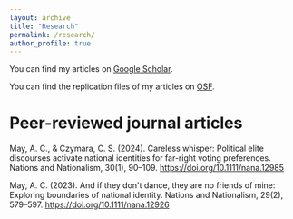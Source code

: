 ```yaml
---
layout: archive
title: "Research"
permalink: /research/
author_profile: true
---
```


You can find my articles on [Google Scholar](https://scholar.google.com/citations?user=9keKZQ0AAAAJ&hl=de).

You can find the replication files of my articles on [OSF](https://osf.io/z26f9/).

Peer-reviewed journal articles
======

  May, A. C., & Czymara, C. S. (2024). Careless whisper: Political elite discourses activate national identities for far-right voting preferences. Nations and Nationalism, 30(1), 90–109. https://doi.org/10.1111/nana.12985 
 
 May, A. C. (2023). And if they don't dance, they are no friends of mine: Exploring boundaries of national identity. Nations and Nationalism, 29(2), 579–597. https://doi.org/10.1111/nana.12926 
